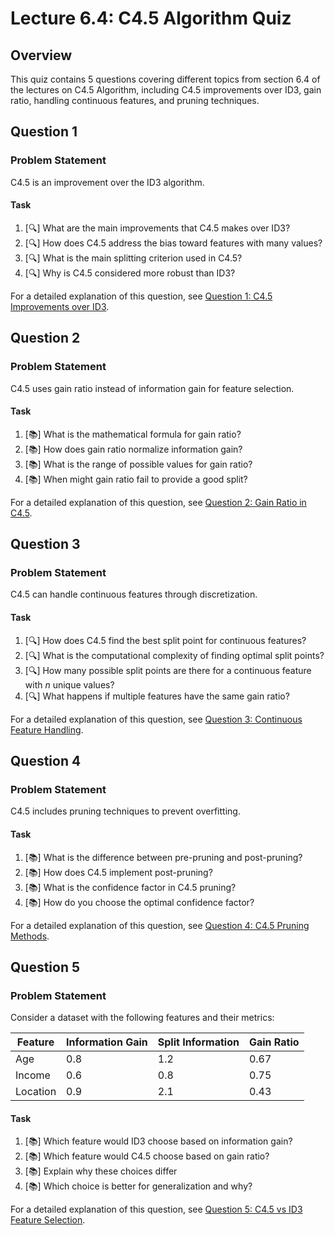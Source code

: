 # Lecture 6.4: C4.5 Algorithm Quiz

## Overview
This quiz contains 5 questions covering different topics from section 6.4 of the lectures on C4.5 Algorithm, including C4.5 improvements over ID3, gain ratio, handling continuous features, and pruning techniques.

## Question 1

### Problem Statement
C4.5 is an improvement over the ID3 algorithm.

#### Task
1. [🔍] What are the main improvements that C4.5 makes over ID3?
2. [🔍] How does C4.5 address the bias toward features with many values?
3. [🔍] What is the main splitting criterion used in C4.5?
4. [🔍] Why is C4.5 considered more robust than ID3?

For a detailed explanation of this question, see [Question 1: C4.5 Improvements over ID3](L6_4_1_explanation.md).

## Question 2

### Problem Statement
C4.5 uses gain ratio instead of information gain for feature selection.

#### Task
1. [📚] What is the mathematical formula for gain ratio?
2. [📚] How does gain ratio normalize information gain?
3. [📚] What is the range of possible values for gain ratio?
4. [📚] When might gain ratio fail to provide a good split?

For a detailed explanation of this question, see [Question 2: Gain Ratio in C4.5](L6_4_2_explanation.md).

## Question 3

### Problem Statement
C4.5 can handle continuous features through discretization.

#### Task
1. [🔍] How does C4.5 find the best split point for continuous features?
2. [🔍] What is the computational complexity of finding optimal split points?
3. [🔍] How many possible split points are there for a continuous feature with $n$ unique values?
4. [🔍] What happens if multiple features have the same gain ratio?

For a detailed explanation of this question, see [Question 3: Continuous Feature Handling](L6_4_3_explanation.md).

## Question 4

### Problem Statement
C4.5 includes pruning techniques to prevent overfitting.

#### Task
1. [📚] What is the difference between pre-pruning and post-pruning?
2. [📚] How does C4.5 implement post-pruning?
3. [📚] What is the confidence factor in C4.5 pruning?
4. [📚] How do you choose the optimal confidence factor?

For a detailed explanation of this question, see [Question 4: C4.5 Pruning Methods](L6_4_4_explanation.md).

## Question 5

### Problem Statement
Consider a dataset with the following features and their metrics:

| Feature | Information Gain | Split Information | Gain Ratio |
|---------|------------------|-------------------|------------|
| Age     | 0.8              | 1.2               | 0.67       |
| Income  | 0.6              | 0.8               | 0.75       |
| Location| 0.9              | 2.1               | 0.43       |

#### Task
1. [📚] Which feature would ID3 choose based on information gain?
2. [📚] Which feature would C4.5 choose based on gain ratio?
3. [📚] Explain why these choices differ
4. [📚] Which choice is better for generalization and why?

For a detailed explanation of this question, see [Question 5: C4.5 vs ID3 Feature Selection](L6_4_5_explanation.md).
